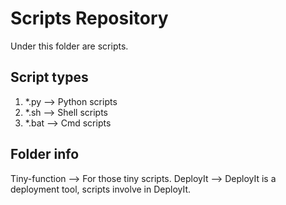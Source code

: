 Scripts Repository
=======================================================

Under this folder are scripts.

Script types
-------------------------------------------------------

1. *.py  --> Python scripts 
2. *.sh  --> Shell scripts 
3. *.bat --> Cmd scripts 

Folder info
-------------------------------------------------------

Tiny-function --> For those tiny scripts.
DeployIt --> DeployIt is a deployment tool, scripts involve in DeployIt.
